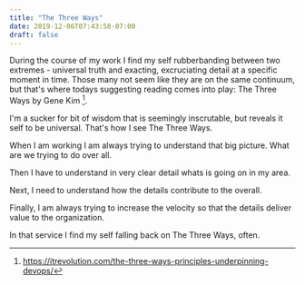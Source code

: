 ```yaml
---
title: "The Three Ways"
date: 2019-12-06T07:43:58-07:00
draft: false
---
```


During the course of my work I find my self rubberbanding between two extremes - universal truth and exacting, excruciating detail at a specific moment in time. Those many not seem like they are on the same continuum, but that's where todays suggesting reading comes into play: The Three Ways by Gene Kim [^the-three-ways].

I'm a sucker for bit of wisdom that is seemingly inscrutable, but reveals it self to be universal. That's how I see The Three Ways.

When I am working I am always trying to understand that big picture. What are we trying to do over all.

Then I have to understand in very clear detail whats is going on in my area.

Next, I need to understand how the details contribute to the overall.

Finally, I am always trying to increase the velocity so that the details deliver value to the organization.

In that service I find my self falling back on The Three Ways, often.


[^the-three-ways]: https://itrevolution.com/the-three-ways-principles-underpinning-devops/
